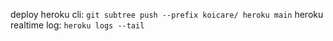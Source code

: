 deploy heroku cli: ```git subtree push --prefix koicare/ heroku main```
heroku realtime log: ```heroku logs --tail```